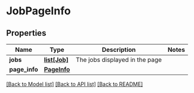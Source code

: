 # JobPageInfo

## Properties
Name | Type | Description | Notes
------------ | ------------- | ------------- | -------------
**jobs** | [**list[Job]**](Job.md) | The jobs displayed in the page | 
**page_info** | [**PageInfo**](PageInfo.md) |  | 

[[Back to Model list]](../README.md#documentation-for-models) [[Back to API list]](../README.md#documentation-for-api-endpoints) [[Back to README]](../README.md)


